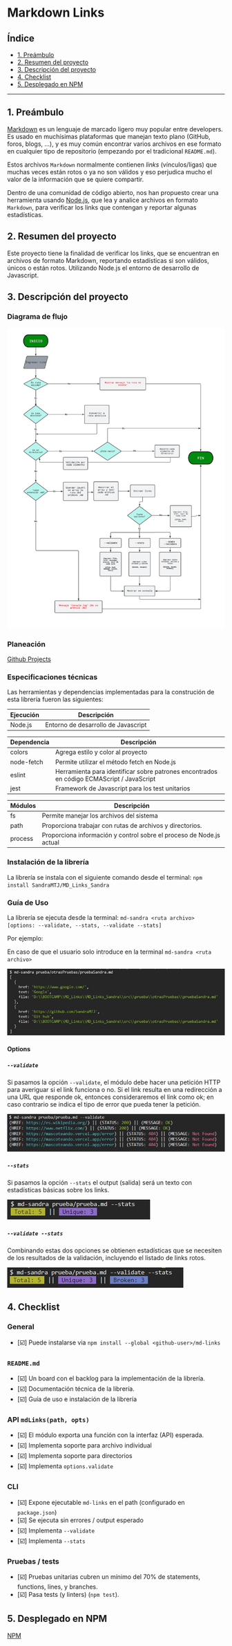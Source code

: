 # Markdown Links

## Índice

* [1. Preámbulo](#1-preámbulo)
* [2. Resumen del proyecto](#2-resumen-del-proyecto)
* [3. Descripción del proyecto](#3-descripción-del-proyecto)
* [4. Checklist](#4-checklist)
* [5. Desplegado en NPM](#5-desplegado-en-npm)


***

## 1. Preámbulo

[Markdown](https://es.wikipedia.org/wiki/Markdown) es un lenguaje de marcado
ligero muy popular entre developers. Es usado en muchísimas plataformas que
manejan texto plano (GitHub, foros, blogs, ...), y es muy común
encontrar varios archivos en ese formato en cualquier tipo de repositorio
(empezando por el tradicional `README.md`).

Estos archivos `Markdown` normalmente contienen _links_ (vínculos/ligas) que
muchas veces están rotos o ya no son válidos y eso perjudica mucho el valor de
la información que se quiere compartir.

Dentro de una comunidad de código abierto, nos han propuesto crear una
herramienta usando [Node.js](https://nodejs.org/), que lea y analice archivos
en formato `Markdown`, para verificar los links que contengan y reportar
algunas estadísticas.

## 2. Resumen del proyecto

Este proyecto tiene la finalidad de verificar los links, que se encuentran en archivos de formato Markdown, 
reportando estadísticas si son válidos, únicos o están rotos. Utilizando Node.js el entorno de desarrollo de Javascript.

## 3. Descripción del proyecto

### Diagrama de flujo

![Diagrama](./src/img/Diagrama.png)

### Planeación

[Github Projects](https://github.com/users/SandraMTJ/projects/2)

### Especificaciones técnicas

Las herramientas y dependencias implementadas para la construción de esta librería fueron las siguientes:

| Ejecución    | Descripción |
| ------       | ------ |
| Node.js      | Entorno de desarrollo de Javascript|

| Dependencia  | Descripción |
| ------       | ------ |
| colors       | Agrega estilo y color al proyecto|
| node-fetch   | Permite utilizar el método fetch en Node.js |
| eslint       | Herramienta para identificar sobre patrones encontrados en código ECMAScript / JavaScript |
| jest         | Framework de Javascript para los test unitarios |

| Módulos      | Descripción |
| ------       | ------ |
| fs           | Permite manejar los archivos del sistema |
| path         | Proporciona trabajar con rutas de archivos y directorios.|
| process      | Proporciona información y control sobre el proceso de Node.js actual |

### Instalación de la librería

La librería se instala con el siguiente comando desde el terminal:
  `npm install SandraMTJ/MD_Links_Sandra`
  
### Guía de Uso

La librería se ejecuta desde la terminal: `md-sandra <ruta archivo> [options: --validate, --stats, --validate --stats]`

Por ejemplo:

En caso de que el usuario solo introduce en la terminal 
`md-sandra <ruta archivo>`

![sinOpcion](./src/img/sinOpcion.jpg)


#### Options

##### `--validate`

Si pasamos la opción `--validate`, el módulo debe hacer una petición HTTP para
averiguar si el link funciona o no. Si el link resulta en una redirección a una
URL que responde ok, entonces consideraremos el link como ok; en caso contrario se indica el tipo de error 
que pueda tener la petición.

![Validate](./src/img/validate.jpg)

##### `--stats`

Si pasamos la opción `--stats` el output (salida) será un texto con estadísticas
básicas sobre los links.

![Stats](./src/img/stats.jpg)

##### `--validate --stats`

Combinando estas dos opciones se obtienen estadísticas que se necesiten de los resultados de la validación, 
incluyendo el listado de links rotos.

![StatsValidate](./src/img/validatestats.jpg)

## 4. Checklist

### General

* [:ballot_box_with_check:] Puede instalarse via `npm install --global <github-user>/md-links`

### `README.md`

* [:ballot_box_with_check:] Un board con el backlog para la implementación de la librería.
* [:ballot_box_with_check:] Documentación técnica de la librería.
* [:ballot_box_with_check:] Guía de uso e instalación de la librería

### API `mdLinks(path, opts)`

* [:ballot_box_with_check:] El módulo exporta una función con la interfaz (API) esperada.
* [:ballot_box_with_check:] Implementa soporte para archivo individual
* [:ballot_box_with_check:] Implementa soporte para directorios
* [:ballot_box_with_check:] Implementa `options.validate`

### CLI

* [:ballot_box_with_check:] Expone ejecutable `md-links` en el path (configurado en `package.json`)
* [:ballot_box_with_check:] Se ejecuta sin errores / output esperado
* [:ballot_box_with_check:] Implementa `--validate`
* [:ballot_box_with_check:] Implementa `--stats`

### Pruebas / tests

* [:ballot_box_with_check:] Pruebas unitarias cubren un mínimo del 70% de statements, functions,
  lines, y branches.
* [:ballot_box_with_check:] Pasa tests (y linters) (`npm test`).

## 5. Desplegado en NPM

[NPM](https://www.npmjs.com/package/md-links-sandramtj)

